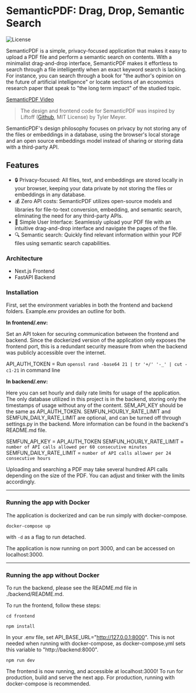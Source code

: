 # SemanticPDF: Drag, Drop, Semantic Search

![License](https://img.shields.io/badge/license-MIT-green)

SemanticPDF is a simple, privacy-focused application that makes it easy to upload a PDF file and perform a semantic search on contents. With a minimalist drag-and-drop interface, SemanticPDF makes it effortless to search through a file intelligently when an exact keyword search is lacking. For instance, you can search through a book for "the author's opinion on the future of artificial intelligence" or locate sections of an economics research paper that speak to "the long term impact" of the studied topic. 

[SemanticPDF Video](https://github.com/Bklieger/Semantic/assets/62450410/ab3616c5-beeb-429b-9044-8bd0835f83d3)
> The design and frontend code for SemanticPDF was inspired by Liftoff ([Github](https://github.com/Tameyer41/liftoff), MIT License) by Tyler Meyer.

SemanticPDF's design philosophy focuses on privacy by not storing any of the files or embeddings in a database, using the browser's local storage and an open source embeddings model instead of sharing or storing data with a third-party API.


## Features

- 🔒 Privacy-focused: All files, text, and embeddings are stored locally in your browser, keeping your data private by not storing the files or embeddings in any database.
- 💰 Zero API costs: SemanticPDF utilizes open-source models and libraries for file-to-text conversion, embedding, and semantic search, eliminating the need for any third-party APIs.
- 📂 Simple User Interface: Seamlessly upload your PDF file with an intuitive drag-and-drop interface and navigate the pages of the file.
- 🔍 Semantic search: Quickly find relevant information within your PDF files using semantic search capabilities.

### Architecture

- Next.js Frontend
- FastAPI Backend

### Installation

First, set the environment variables in both the frontend and backend folders. Example.env provides an outline for both.

**In frontend/.env:**

Set an API token for securing communication between the frontend and backend. Since the dockerized version of the application only exposes the frontend port, this is a redundant security measure from when the backend was publicly accessible over the internet.

API_AUTH_TOKEN = Run ```openssl rand -base64 21 | tr '+/' '-_' | cut -c1-21``` in command line

**In backend/.env:**

Here you can set hourly and daily rate limits for usage of the application. The only database utilized in this project is in the backend, storing only the timestamps of usage without any of the content. SEM_API_KEY should be the same as API_AUTH_TOKEN. SEMFUN_HOURLY_RATE_LIMIT and SEMFUN_DAILY_RATE_LIMIT are optional, and can be turned off through settings.py in the backend. More information can be found in the backend's README.md file.

SEMFUN_API_KEY = API_AUTH_TOKEN
SEMFUN_HOURLY_RATE_LIMIT = ```number of API calls allowed per 60 consecutive minutes```
SEMFUN_DAILY_RATE_LIMIT = ```number of API calls allower per 24 consecutive hours```

Uploading and searching a PDF may take several hundred API calls depending on the size of the PDF. You can adjust and tinker with the limits accordingly.

---

### Running the app with Docker

The application is dockerized and can be run simply with docker-compose. 

~~~
docker-compose up
~~~
with ```-d``` as a flag to run detached.

The application is now running on port 3000, and can be accessed on localhost:3000.

---

### Running the app without Docker

To run the backend, please see the README.md file in ./backend/README.md.

To run the frontend, follow these steps:

~~~
cd frontend
~~~

~~~
npm install
~~~

In your .env file, set API_BASE_URL="http://127.0.0.1:8000". This is not needed when running with docker-compose, as docker-compose.yml sets this variable to "http://backend:8000".

~~~
npm run dev
~~~

The frontend is now running, and accessible at localhost:3000! To run for production, build and serve the next app. For production, running with docker-compose is recommended.